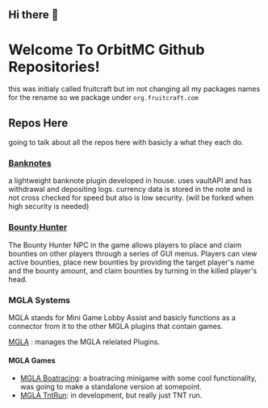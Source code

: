 ## Hi there 👋


# Welcome To OrbitMC Github Repositories!
this was initialy called fruitcraft but im not changing all my packages names for the rename so we package under `org.fruitcraft.com`

## Repos Here
going to talk about all the repos here with basicly a what they each do.

### [Banknotes](https://github.com/FruitCraftMC/Banknotes)
a lightweight banknote plugin developed in house. uses vaultAPI and has withdrawal and depositing logs. currency data is stored in the note and is not cross checked for speed but also is low security. (will be forked when high security is needed)

### [Bounty Hunter](https://github.com/FruitCraftMC/Bounty-Hunter)
The Bounty Hunter NPC in the game allows players to place and claim bounties on other players through a series of GUI menus. Players can view active bounties, place new bounties by providing the target player's name and the bounty amount, and claim bounties by turning in the killed player's head.

### MGLA Systems
MGLA stands for Mini Game Lobby Assist and basicly functions as a connector from it to the other MGLA plugins that contain games.

[MGLA](https://github.com/FruitCraftMC/MGLA) : manages the MGLA relelated Plugins.

#### MGLA Games
- [MGLA Boatracing](https://github.com/FruitCraftMC/MGLABoatRacing): a boatracing minigame with some cool functionality, was going to make a standalone version at somepoint.
- [MGLA TntRun](): in development, but really just TNT run.
